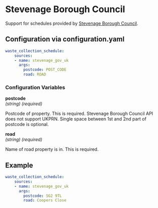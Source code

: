 # Stevenage Borough Council

Support for schedules provided by [Stevenage Borough Council](https://www.stevenage.gov.uk/waste-and-recycling/your-bin-collections).

## Configuration via configuration.yaml

```yaml
waste_collection_schedule:
    sources:
    - name: stevenage_gov_uk
      args:
        postcode: POST_CODE
        road: ROAD
```

### Configuration Variables

**postcode**  
*(string) (required)*

Postcode of property. This is required. Stevenage Borough Council API does not support UKPRN. Single space between 1st and 2nd part of postcode is optional.

**road**  
*(string) (required)*

Name of road property is in. This is required.

## Example

```yaml
waste_collection_schedule:
    sources:
    - name: stevenage_gov_uk
      args:
        postcode: SG2 9TL
        road: Coopers Close
```
